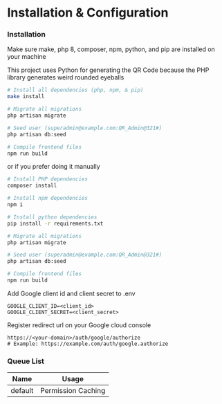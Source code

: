 # Installation & Configuration

### Installation

Make sure make, php 8, composer, npm, python, and pip are installed on your machine

This project uses Python for generating the QR Code because the PHP library generates weird rounded eyeballs

```sh
# Install all dependencies (php, npm, & pip)
make install

# Migrate all migrations
php artisan migrate

# Seed user (superadmin@example.com:QR_Admin@321#)
php artisan db:seed

# Compile frontend files
npm run build
```

or if you prefer doing it manually

```sh
# Install PHP dependencies
composer install

# Install npm dependencies
npm i

# Install python dependencies
pip install -r requirements.txt

# Migrate all migrations
php artisan migrate

# Seed user (superadmin@example.com:QR_Admin@321#)
php artisan db:seed

# Compile frontend files
npm run build
```

Add Google client id and client secret to .env

```
GOOGLE_CLIENT_ID=<client_id>
GOOGLE_CLIENT_SECRET=<client_secret>
```

Register redirect url on your Google cloud console

```
https://<your-domain>/auth/google/authorize
# Example: https://example.com/auth/google.authorize
```

### Queue List

| Name | Usage |
| ---- | ----- |
| default | Permission Caching |
